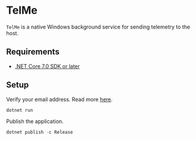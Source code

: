 # TelMe

`TelMe` is a native Windows background service for sending telemetry to the host.

## Requirements

- [.NET Core 7.0 SDK or later](https://dotnet.microsoft.com/en-us/download)

## Setup

Verify your email address. Read more [here](https://docs.aws.amazon.com/ses/latest/dg/creating-identities.html#verify-email-addresses-procedure).

```bash
dotnet run
```

Publish the application.

```ps1
dotnet publish -c Release
```
